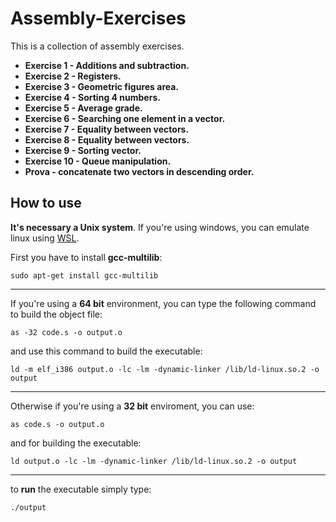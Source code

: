 # Assembly-Exercises
This is a collection of assembly exercises.

<ul>
<li><b>Exercise 1 - Additions and subtraction.</b></li>
<li><b>Exercise 2 - Registers.</b></li>
<li><b>Exercise 3 - Geometric figures area.</b></li>
<li><b>Exercise 4 - Sorting 4 numbers.</b></li>
<li><b>Exercise 5 - Average grade.</b></li>
<li><b>Exercise 6 - Searching one element in a vector.</b></li>
<li><b>Exercise 7 - Equality between vectors.</b></li>
<li><b>Exercise 8 - Equality between vectors.</b></li>
<li><b>Exercise 9 - Sorting  vector.</b></li>
<li><b>Exercise 10 - Queue manipulation.</b></li>

<li><b>Prova - concatenate two vectors in descending order.</b></li>

</ul>

## How to use

<b> It's necessary a Unix system</b>. If you're using windows, you can emulate linux using <a href="https://docs.microsoft.com/en-us/windows/wsl/install">WSL</a>.

First you have to install <b> gcc-multilib</b>:
```console
sudo apt-get install gcc-multilib
```
----------------------------------------------------
If you're using a <b>64 bit</b> environment, you can type the following command to build the object file:

```console
as -32 code.s -o output.o
```
and use this command to build the executable: 

```console
ld -m elf_i386 output.o -lc -lm -dynamic-linker /lib/ld-linux.so.2 -o output
```
---------------------------------------
Otherwise if you're using a <b>32 bit</b> enviroment, you can use:
```console
as code.s -o output.o
```
and for building the executable:

```console
ld output.o -lc -lm -dynamic-linker /lib/ld-linux.so.2 -o output
```
----------------------------------
to <b>run</b> the executable simply type:
```console
./output
```


